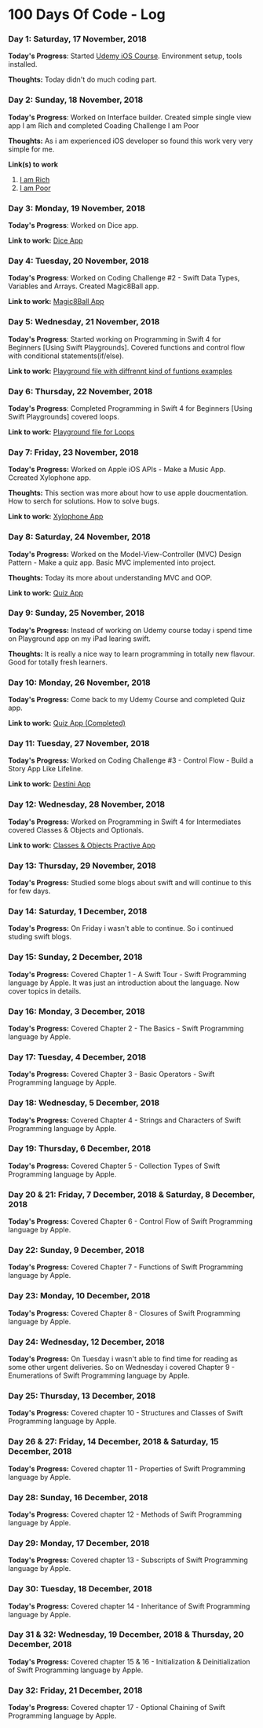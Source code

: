 # 100 Days Of Code - Log

### Day 1: Saturday, 17 November, 2018

**Today's Progress**: Started [Udemy iOS Course](https://www.udemy.com/ios-12-app-development-bootcamp/learn/v4/overview). Environment setup, tools installed.

**Thoughts:** Today didn't do much coding part.


### Day 2: Sunday, 18 November, 2018

**Today's Progress**: Worked on Interface builder. Created simple single view app I am Rich and completed Coading Challenge I am Poor

**Thoughts:** As i am experienced iOS developer so found this work very very simple for me.

**Link(s) to work**
1. [I am Rich](https://github.com/robingarg86/Udemy_iOS12_Angela/commit/90f8568323b2c0dcb8713dd89ba30cdf33081b2a)
2. [I am Poor](https://github.com/robingarg86/Udemy_iOS12_Angela/commit/d13b2e33563d5b4089a88b7fd88966e701295310)


### Day 3: Monday, 19 November, 2018

**Today's Progress**: Worked on Dice app.

**Link to work:** [Dice App](https://github.com/robingarg86/Udemy_iOS12_Angela/commit/c8b82b20a68e866848f1e4395944c806e8481ff4)


### Day 4: Tuesday, 20 November, 2018

**Today's Progress**: Worked on Coding Challenge #2 - Swift Data Types, Variables and Arrays. Created Magic8Ball app.

**Link to work:** [Magic8Ball App](https://github.com/robingarg86/Udemy_iOS12_Angela/commit/3cfbc040a4139f497a44ac9cc9633cb3dfe23bbe)


### Day 5: Wednesday, 21 November, 2018

**Today's Progress**: Started working on Programming in Swift 4 for Beginners [Using Swift Playgrounds]. Covered functions and control flow with conditional statements(if/else).

**Link to work:** [Playground file with diffrennt kind of funtions examples](https://github.com/robingarg86/Udemy_iOS12_Angela/commit/220430843e6a25407399ffea95c923cdc84c8593)


### Day 6: Thursday, 22 November, 2018

**Today's Progress**: Completed Programming in Swift 4 for Beginners [Using Swift Playgrounds] covered loops.

**Link to work:** [Playground file for Loops](https://github.com/robingarg86/Udemy_iOS12_Angela/commit/435ae1375ecc511cb9dff281ab6c7abd60bf440c)


### Day 7: Friday, 23 November, 2018

**Today's Progress:** Worked on Apple iOS APIs - Make a Music App. Ccreated Xylophone app.

**Thoughts:** This section was more about how to use apple doucmentation. How to serch for solutions. How to solve bugs.

**Link to work:** [Xylophone App](https://github.com/robingarg86/Udemy_iOS12_Angela/commit/a99db6f84ff5b0328f85cb4fbeb18685213c1d10)


### Day 8: Saturday, 24 November, 2018

**Today's Progress:** Worked on the Model-View-Controller (MVC) Design Pattern - Make a quiz app. Basic MVC implemented into project. 

**Thoughts:** Today its more about understanding MVC and OOP.

**Link to work:** [Quiz App](https://github.com/robingarg86/Udemy_iOS12_Angela/commit/f57a7e399e274d29c36ec51190bedae05bbaa78f)


### Day 9: Sunday, 25 November, 2018

**Today's Progress:** Instead of working on Udemy course today i spend time on Playground app on my iPad learing swift. 

**Thoughts:** It is really a nice way to learn programming in totally new flavour. Good for totally fresh learners.


### Day 10: Monday, 26 November, 2018

**Today's Progress:** Come back to my Udemy Course and completed Quiz app.

**Link to work:** [Quiz App (Completed)](https://github.com/robingarg86/Udemy_iOS12_Angela/commit/99bdb15e78faa17611b28bbe13fa2ac51a1e942e)


### Day 11: Tuesday, 27 November, 2018

**Today's Progress:** Worked on Coding Challenge #3 - Control Flow - Build a Story App Like Lifeline.

**Link to work:** [Destini App](https://github.com/robingarg86/Udemy_iOS12_Angela/commit/f019013a9dc2db9b0ab61d18fb89cdd38e2cb6c4)


### Day 12: Wednesday, 28 November, 2018

**Today's Progress:** Worked on Programming in Swift 4 for Intermediates covered Classes & Objects and Optionals.

**Link to work:** [Classes & Objects Practive App](https://github.com/robingarg86/Udemy_iOS12_Angela/commit/1ffa49fb9825f23ecad5703865b050948ea58edb)


### Day 13: Thursday, 29 November, 2018

**Today's Progress:** Studied some blogs about swift and will continue to this for few days.


### Day 14: Saturday, 1 December, 2018

**Today's Progress:** On Friday i wasn't able to continue. So i continued studing swift blogs.


### Day 15: Sunday, 2 December, 2018

**Today's Progress:** Covered Chapter 1 - A Swift Tour - Swift Programming language by Apple. It was just an introduction about the language. Now cover topics in details.


### Day 16: Monday, 3 December, 2018

**Today's Progress:** Covered Chapter 2 - The Basics - Swift Programming language by Apple.


### Day 17: Tuesday, 4 December, 2018

**Today's Progress:** Covered Chapter 3 - Basic Operators - Swift Programming language by Apple.


### Day 18: Wednesday, 5 December, 2018

**Today's Progress:** Covered Chapter 4 - Strings and Characters of Swift Programming language by Apple.


### Day 19: Thursday, 6 December, 2018

**Today's Progress:** Covered Chapter 5 - Collection Types of Swift Programming language by Apple.


### Day 20 & 21: Friday, 7 December, 2018 & Saturday, 8 December, 2018

**Today's Progress:** Covered Chapter 6 - Control Flow of Swift Programming language by Apple.


### Day 22: Sunday, 9 December, 2018

**Today's Progress:** Covered Chapter 7 - Functions of Swift Programming language by Apple.


### Day 23: Monday, 10 December, 2018

**Today's Progress:** Covered Chapter 8 - Closures of Swift Programming language by Apple.


### Day 24: Wednesday, 12 December, 2018

**Today's Progress:** On Tuesday i wasn't able to find time for reading as some other urgent deliveries. So on Wednesday i covered Chapter 9 - Enumerations of Swift Programming language by Apple.


### Day 25: Thursday, 13 December, 2018

**Today's Progress:** Covered chapter 10 - Structures and Classes of Swift Programming language by Apple.


### Day 26 & 27: Friday, 14 December, 2018 & Saturday, 15 December, 2018

**Today's Progress:** Covered chapter 11 - Properties of Swift Programming language by Apple.


### Day 28: Sunday, 16 December, 2018

**Today's Progress:** Covered chapter 12 - Methods of Swift Programming language by Apple.


### Day 29: Monday, 17 December, 2018

**Today's Progress:** Covered chapter 13 - Subscripts of Swift Programming language by Apple.


### Day 30: Tuesday, 18 December, 2018

**Today's Progress:** Covered chapter 14 - Inheritance of Swift Programming language by Apple.


### Day 31 & 32: Wednesday, 19 December, 2018 & Thursday, 20 December, 2018

**Today's Progress:** Covered chapter 15 & 16 - Initialization & Deinitialization of Swift Programming language by Apple.


### Day 32: Friday, 21 December, 2018

**Today's Progress:** Covered chapter 17 - Optional Chaining of Swift Programming language by Apple.

